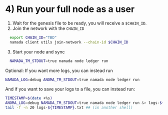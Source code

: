 # 4) Run your full node as a user
1. Wait for the genesis file to be ready, you will receive a `$CHAIN_ID`.
2. Join the network with the `CHAIN_ID`
```bash
  export CHAIN_ID="TBD"
  namada client utils join-network --chain-id $CHAIN_ID
  ```
3. Start your node and sync
```bash
  NAMADA_TM_STDOUT=true namada node ledger run
  ```
Optional: If you want more logs, you can instead run
```bash
NAMADA_LOG=debug ANOMA_TM_STDOUT=true namada node ledger run
```
And if you want to save your logs to a file, you can instead run:
```bash
TIMESTAMP=$(date +%s)
ANOMA_LOG=debug NAMADA_TM_STDOUT=true namada node ledger run &> logs-${TIMESTAMP}.txt
tail -f -n 20 logs-${TIMESTAMP}.txt ## (in another shell)
```